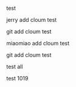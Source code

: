 test

jerry add cloum test

git add cloum test

miaomiao add cloum test

git add cloum test

test all

test 1019
